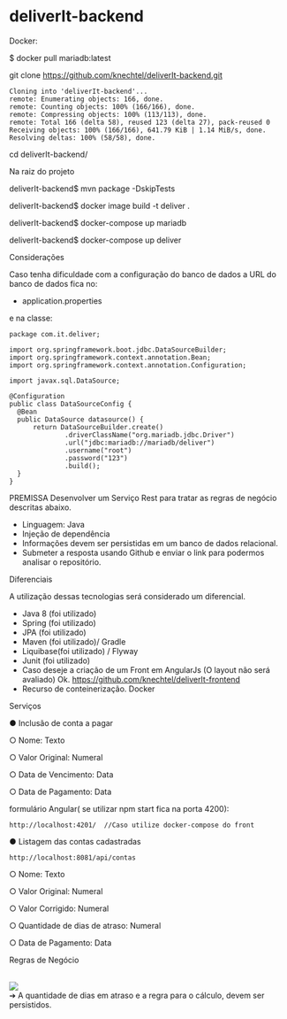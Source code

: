 # deliverIt-backend
Docker:

$ docker pull mariadb:latest

git clone https://github.com/knechtel/deliverIt-backend.git
  ```
Cloning into 'deliverIt-backend'...
remote: Enumerating objects: 166, done.
remote: Counting objects: 100% (166/166), done.
remote: Compressing objects: 100% (113/113), done.
remote: Total 166 (delta 58), reused 123 (delta 27), pack-reused 0
Receiving objects: 100% (166/166), 641.79 KiB | 1.14 MiB/s, done.
Resolving deltas: 100% (58/58), done.
  ```
cd deliverIt-backend/

Na raiz do projeto

deliverIt-backend$ mvn package -DskipTests

deliverIt-backend$ docker image build -t deliver .

deliverIt-backend$ docker-compose up mariadb

deliverIt-backend$ docker-compose up deliver

Considerações 

Caso tenha dificuldade com a configuração do banco de dados a URL do banco de dados fica no:

- application.properties

e na classe:
  ```
package com.it.deliver;

import org.springframework.boot.jdbc.DataSourceBuilder;
import org.springframework.context.annotation.Bean;
import org.springframework.context.annotation.Configuration;

import javax.sql.DataSource;

@Configuration
public class DataSourceConfig {
    @Bean
    public DataSource datasource() {
        return DataSourceBuilder.create()
                .driverClassName("org.mariadb.jdbc.Driver")
                .url("jdbc:mariadb://mariadb/deliver")
                .username("root")
                .password("123")
                .build();
    }
}
  ```



PREMISSA
Desenvolver um Serviço Rest para tratar as regras de negócio descritas abaixo.
- Linguagem: Java
- Injeção de dependência
- Informações devem ser persistidas em um banco de dados relacional.
- Submeter a resposta usando Github e enviar o link para podermos analisar o repositório.

Diferenciais

A utilização dessas tecnologias será considerado um diferencial.
- Java 8 (foi utilizado)
- Spring (foi utilizado)
- JPA (foi utilizado)
- Maven (foi utilizado)/ Gradle
- Liquibase(foi utilizado) / Flyway
- Junit (foi utilizado)
- Caso deseje a criação de um Front em AngularJs  (O layout não será avaliado) Ok. https://github.com/knechtel/deliverIt-frontend
- Recurso de conteinerização. Docker

Serviços

● Inclusão de conta a pagar
<p>○ Nome: Texto</p>
<p>○ Valor Original: Numeral</p>
<p>○ Data de Vencimento: Data</p>
<p>○ Data de Pagamento: Data</p>

formulário Angular( se utilizar npm start fica na porta 4200):
```
http://localhost:4201/  //Caso utilize docker-compose do front
```

● Listagem das contas cadastradas
  
```
http://localhost:8081/api/contas
```

<p>○ Nome: Texto</p>
<p>○ Valor Original: Numeral</p>
<p>○ Valor Corrigido: Numeral</p>
<p>○ Quantidade de dias de atraso: Numeral</p>
<p>○ Data de Pagamento: Data</p>

Regras de Negócio

<br>
<img src='https://1.bp.blogspot.com/-KH6xjgpOgvU/Xxu2iQ1QQjI/AAAAAAAAJKw/ZNACuRQVqEAaOnAF-d5WBAdV1BElv-uGQCLcBGAsYHQ/s1600/Screen%2BShot%2B2020-07-25%2Bat%2B01.34.38.png'/>
</br>
➔ A quantidade de dias em atraso e a regra para o cálculo, devem ser persistidos. 
